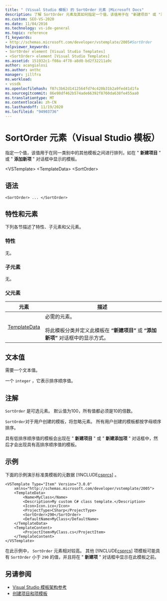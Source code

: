 ```yaml
---
title: " (Visual Studio 模板) 的 SortOrder 元素 |Microsoft Docs"
description: 了解 SortOrder 元素及其如何指定一个值，该值用于在 "新建项目" 或 "添加新项" 对话框中显示模板。
ms.custom: SEO-VS-2020
ms.date: 11/04/2016
ms.technology: vs-ide-general
ms.topic: reference
f1_keywords:
- http://schemas.microsoft.com/developer/vstemplate/2005#SortOrder
helpviewer_keywords:
- SortOrder element [Visual Studio Templates]
- <SortOrder> element [Visual Studio Templates]
ms.assetid: 151932c1-f08a-4f78-a8d0-bd2f32211a9c
author: acangialosi
ms.author: anthc
manager: jillfra
ms.workload:
- vssdk
ms.openlocfilehash: f07c3b62d1412564fd74c420b31b2a9fed41d1fa
ms.sourcegitcommit: 86e98df462b574ade66392f8760da638fe455aa0
ms.translationtype: MT
ms.contentlocale: zh-CN
ms.lasthandoff: 11/19/2020
ms.locfileid: "94903736"
---
```

# <a name="sortorder-element-visual-studio-templates"></a>SortOrder 元素（Visual Studio 模板）
指定一个值，该值用于在同一类别中的其他模板之间进行排列，如在 " **新建项目** " 或 " **添加新项** " 对话框中显示的模板。

 \<VSTemplate> \<TemplateData>
 \<SortOrder>

## <a name="syntax"></a>语法

```
<SortOrder> ... </SortOrder>
```

## <a name="attributes-and-elements"></a>特性和元素
 下列各节描述了特性、子元素和父元素。

### <a name="attributes"></a>特性
 无。

### <a name="child-elements"></a>子元素
 无。

### <a name="parent-elements"></a>父元素

|元素|描述|
|-------------|-----------------|
|[TemplateData](../extensibility/templatedata-element-visual-studio-templates.md)|必需的元素。<br /><br /> 将此模板分类并定义此模板在 **“新建项目”** 或 **“添加新项”** 对话框中的显示方式。|

## <a name="text-value"></a>文本值
 需要一个文本值。

 一个 `integer` ，它表示排序顺序值。

## <a name="remarks"></a>注解
 `SortOrder` 是可选元素。 默认值为100，所有值都必须是10的倍数。

 `SortOrder`对于用户创建的模板，将忽略元素。 所有用户创建的模板都按字母顺序排序。

 具有低排序顺序值的模板会出现在 " **新建项目** " 或 " **新建添加项** " 对话框中，然后才会出现具有高排序顺序值的模板。

## <a name="example"></a>示例
 下面的示例演示标准类模板的元数据 [!INCLUDE[csprcs](../data-tools/includes/csprcs_md.md)] 。

```
<VSTemplate Type="Item" Version="3.0.0"
    xmlns="http://schemas.microsoft.com/developer/vstemplate/2005">
    <TemplateData>
        <Name>MyClass</Name>
        <Description>My custom C# class template.</Description>
        <Icon>Icon.ico</Icon>
        <ProjectType>CSharp</ProjectType>
        <SortOrder>290</SortOrder>
        <DefaultName>MyClass</DefaultName>
    </TemplateData>
    <TemplateContent>
        <ProjectItem>MyClass.cs</ProjectItem>
    </TemplateContent>
</VSTemplate>
```

 在此示例中， `SortOrder` 元素相对较高。 其他 [!INCLUDE[csprcs](../data-tools/includes/csprcs_md.md)] 项模板可能具有 `SortOrder` 小于 `290` 的值，并且将在 " **新建项** " 对话框中显示在此模板之前。

## <a name="see-also"></a>另请参阅
- [Visual Studio 模板架构参考](../extensibility/visual-studio-template-schema-reference.md)
- [创建项目和项模板](../ide/creating-project-and-item-templates.md)

